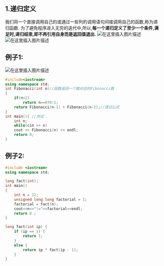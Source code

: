 ## 1.递归定义
我们将一个直接调用自己的或通过一些列的调用语句间接调用自己的函数,称为递归函数.
为了避免程序进入无穷的迭代中,所以,**每一个递归定义了至少一个条件,满足时,递归结束,即不再引用自身而是返回值退出.**
![在这里插入图片描述](https://img-blog.csdnimg.cn/20210701214726389.jpeg#pic_center)
![在这里插入图片描述](https://img-blog.csdnimg.cn/20210701214726411.jpeg#pic_center)

## 例子1:
![在这里插入图片描述](https://img-blog.csdnimg.cn/20210701214445409.png#pic_center)

```cpp
#include<iostream>
using namespace std; 
int Fibonacci(int n)//函数返回一个数对应的Fibonacci数
{	
    if(n<2)
        return n==0?0:1;
    return Fibonacci(n-1) + Fibonacci(n-2);//递归公式
} 
int main(){	//测试
	int n;
    while(cin >> n)		
    cout << Fibonacci(n) << endl; 
	return 0;
}
```
## 例子2:
```cpp
#include <iostream>
using namespace std;

long fact(int);
int main()
{
    int n = 12;
    unsigned long long factorial = 1;
    factorial = fact(n);
    cout<<n<<"!="<<factorial<<endl;
    return 0 ;
}

long fact(int ip) {
    if (ip == 1) {
        return 1;
    }
    else {
        return ip * fact(ip - 1);
    }
}
```